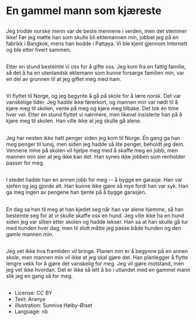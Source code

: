 # En gammel mann som kjæreste

##
Jeg trodde norske menn var de beste mennene i verden, men det stemmer ikke! Før jeg møtte han som skulle bli ektemannen min, jobbet jeg på en fabrikk i Bangkok, mens han bodde i Pattaya. Vi ble kjent gjennom Internett og ble etter hvert sammen.

##
Etter en stund bestemte vi oss for å gifte oss. Jeg kom fra en fattig familie, så det å ha en utenlandsk ektemann som kunne forsørge familien min, var en del av grunnen til at jeg giftet meg med ham.

##
Vi flyttet til Norge, og jeg begynte å gå på skole for å lære norsk. Det var vanskelige tider. Jeg hadde ikke førerkort, og mannen min var nødt til å kjøre meg til skolen, vente på meg og kjøre meg tilbake. Det tok én time hver vei. Etter en stund flyttet vi nærmere, men likevel insisterte han på å kjøre meg til skolen. Han ville ikke at jeg skulle gå alene.

##
Jeg har nesten ikke hatt penger siden jeg kom til Norge. Én gang ga han meg penger til lunsj, men siden jeg hadde så lite penger, beholdt jeg dem. Vennene mine på skolen vil hjelpe meg med å skaffe meg en jobb, men mannen min sier at jeg ikke kan det. Han synes ikke jobben som renholder passer for meg.

##
I stedet hadde han en annen jobb for meg -- å bygge en garasje. Han var sjefen og jeg gjorde alt. Han kunne ikke gjøre så mye fordi han var syk. Han ga meg ingen av pengene han tjente på å bygge garasjen.

##
En dag sa han til meg at han kjedet seg når han var alene hjemme, så han bestemte seg for at vi skulle skaffe oss en hund. Jeg ville ikke ha en hund siden jeg var sliten etter skolen og hadde lekser. Han sa at han skulle gå tur med hunden hver dag, men til slutt måtte jeg passe både hunden og den gamle mannen min.

##
Jeg vet ikke hva framtiden vil bringe. Planen min er å begynne på en annen skole, men mannen min vil ikke at jeg skal gjøre det. Han planlegger å flytte lengre vekk for å gjøre det vanskelig for meg. Jeg vil gjøre motstand, men jeg vet ikke hvordan. Det er ikke så lett å bo i utlandet med en gammel mann slik jeg en gang så for meg.

##
* License: CC BY
* Text: Aranya
* Illustration: Sunniva Høiby-Øiset
* Language: nb
